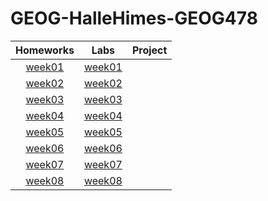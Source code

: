 # GEOG-HalleHimes-GEOG478
| Homeworks        | Labs            | Project |
|:----------------:|:---------------:|:-------:|
| [week01](homework/week01) | [week01](lab/week01) |         |
| [week02](homework/week02) | [week02](lab/week02) |         |
| [week03](homework/week03) | [week03](lab/week03) |         |
| [week04](homework/week04) | [week04](lab/week04) |         |
| [week05](homework/week05) | [week05](lab/week05) |         |
| [week06](homework/week06) | [week06](lab/week06) |         |
| [week07](homework/week07) | [week07](lab/week07) |         |
| [week08](homework/week08) | [week08](lab/week08) |         |
